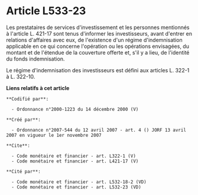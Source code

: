 # Article L533-23

Les prestataires de services d'investissement et les personnes mentionnés à l'article L. 421-17 sont tenus d'informer les
investisseurs, avant d'entrer en relations d'affaires avec eux, de l'existence d'un régime d'indemnisation applicable en ce
qui concerne l'opération ou les opérations envisagées, du montant et de l'étendue de la couverture offerte et, s'il y a lieu,
de l'identité du fonds indemnisation. 

Le régime d'indemnisation des investisseurs est défini aux articles L. 322-1 à L. 322-10.

**Liens relatifs à cet article**

	**Codifié par**:

	  - Ordonnance n°2000-1223 du 14 décembre 2000 (V)

	**Créé par**:

	  - Ordonnance n°2007-544 du 12 avril 2007 - art. 4 () JORF 13 avril 2007 en vigueur le 1er novembre 2007

	**Cite**:

	  - Code monétaire et financier - art. L322-1 (V)
	  - Code monétaire et financier - art. L421-17 (V)

	**Cité par**:

	  - Code monétaire et financier - art. L532-18-2 (VD)
	  - Code monétaire et financier - art. L532-23 (VD)
